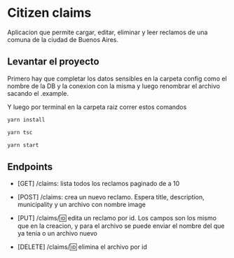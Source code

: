 # Citizen claims

Aplicacion que permite cargar, editar, eliminar y leer reclamos de una comuna de la ciudad de Buenos Aires.

## Levantar el proyecto

Primero hay que completar los datos sensibles en la carpeta config como el nombre de la DB y la conexion con la misma y luego renombrar el archivo sacando el .example.

Y luego por terminal en la carpeta raiz correr estos comandos

```bash
yarn install

yarn tsc

yarn start
```

## Endpoints

- [GET] /claims: lista todos los reclamos paginado de a 10

- [POST] /claims: crea un nuevo reclamo. Espera title, description, municipality y un archivo con nombre image

- [PUT] /claims/:id: edita un reclamo por id. Los campos son los mismo que en la creacion, y para el archivo se puede enviar el nombre del que ya tenia o un archivo nuevo

- [DELETE] /claims/:id: elimina el archivo por id


